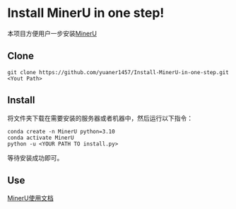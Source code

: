 # Install MinerU in one step!

本项目方便用户一步安装[MinerU](https://github.com/opendatalab/MinerU.git)

## Clone

```
git clone https://github.com/yuaner1457/Install-MinerU-in-one-step.git <Yout Path>
```

## Install

将文件夹下载在需要安装的服务器或者机器中，然后运行以下指令：

```
conda create -n MinerU python=3.10
conda activate MinerU
python -u <YOUR PATH TO install.py>
```

等待安装成功即可。

## Use

[MinerU使用文档](https://mineru.readthedocs.io/en/latest/user_guide/usage/command_line.html)